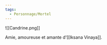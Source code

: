 ```yaml
---
tags:
  - Personnage/Mortel
---
```


![[Candrine.png]]

Amie, amoureuse et amante d'[[Iksana Vinaya]].